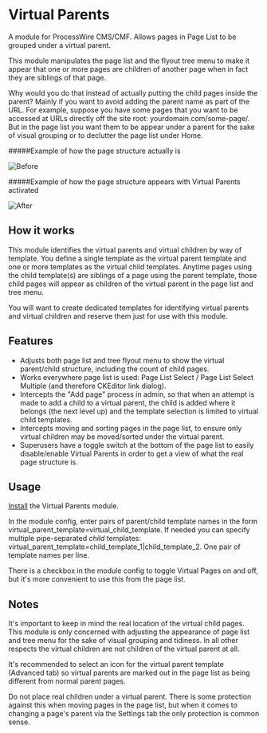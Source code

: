 # Virtual Parents

A module for ProcessWire CMS/CMF. Allows pages in Page List to be grouped under a virtual parent.

This module manipulates the page list and the flyout tree menu to make it appear that one or more pages are children of another page when in fact they are siblings of that page.

Why would you do that instead of actually putting the child pages inside the parent? Mainly if you want to avoid adding the parent name as part of the URL. For example, suppose you have some pages that you want to be accessed at URLs directly off the site root: yourdomain.com/some-page/. But in the page list you want them to be appear under a parent for the sake of visual grouping or to declutter the page list under Home.

#####Example of how the page structure actually is

![Before](https://user-images.githubusercontent.com/1538852/31802366-53b79a16-b5aa-11e7-8b6a-8bd2e1361b87.png)

#####Example of how the page structure appears with Virtual Parents activated

![After](https://user-images.githubusercontent.com/1538852/31802365-53858c4c-b5aa-11e7-91c2-ea145baa9349.png)

## How it works

This module identifies the virtual parents and virtual children by way of template. You define a single template as the virtual parent template and one or more templates as the virtual child templates. Anytime pages using the child template(s) are siblings of a page using the parent template, those child pages will appear as children of the virtual parent in the page list and tree menu.

You will want to create dedicated templates for identifying virtual parents and virtual children and reserve them just for use with this module.

## Features

* Adjusts both page list and tree flyout menu to show the virtual parent/child structure, including the count of child pages.
* Works everywhere page list is used: Page List Select / Page List Select Multiple (and therefore CKEditor link dialog).
* Intercepts the "Add page" process in admin, so that when an attempt is made to add a child to a virtual parent, the child is added where it belongs (the next level up) and the template selection is limited to virtual child templates.
* Intercepts moving and sorting pages in the page list, to ensure only virtual children may be moved/sorted under the virtual parent.
* Superusers have a toggle switch at the bottom of the page list to easily disable/enable Virtual Parents in order to get a view of what the real page structure is.


## Usage

[Install](http://modules.processwire.com/install-uninstall/) the Virtual Parents module.

In the module config, enter pairs of parent/child template names in the form virtual_parent_template=virtual_child_template. If needed you can specify multiple pipe-separated *child* templates: virtual_parent_template=child_template_1|child_template_2. One pair of template names per line.

There is a checkbox in the module config to toggle Virtual Pages on and off, but it's more convenient to use this from the page list.

## Notes

It's important to keep in mind the real location of the virtual child pages. This module is only concerned with adjusting the appearance of page list and tree menu for the sake of visual grouping and tidiness. In all other respects the virtual children are not children of the virtual parent at all.

It's recommended to select an icon for the virtual parent template (Advanced tab) so virtual parents are marked out in the page list as being different from normal parent pages.

Do not place real children under a virtual parent. There is some protection against this when moving pages in the page list, but when it comes to changing a page's parent via the Settings tab the only protection is common sense.
